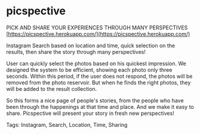 # picspective
PICK AND SHARE YOUR EXPERIENCES THROUGH MANY PERSPECTIVES  
[https://picspective.herokuapp.com/](https://picspective.herokuapp.com/)

Instagram Search based on location and time, quick selection on the results, then share the story through many perspectives!

User can quickly select the photos based on his quickest impression. 
We designed the system to be efficient, showing each photo only three seconds.
Within this period, if the user does not respond,
the photos will be removed from the photo reservoir.
But when he finds the right photos, they will be added to the result collection.

So this forms a nice page of people's stories, from the
people who have been through the happenings at that time and place.
And we make it easy to share.
Picspective will present your story in fresh new perspectives!

Tags: Instagram, Search, Location, Time, Sharing

